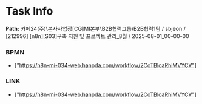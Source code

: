 # Task Info

**Path:** 카페24(주)\본사사업장\[CG]MI본부\B2B협력그룹\B2B협력1팀 / sbjeon / [212996] [n8n][S03]구축 지원 및 프로젝트 관리_8월 / 2025-08-01_00-00-00

### BPMN
- ["https://n8n-mi-034-web.hanpda.com/workflow/2CoTBIoaRhiMVYCV"]

### LINK
- ["https://n8n-mi-034-web.hanpda.com/workflow/2CoTBIoaRhiMVYCV"]

